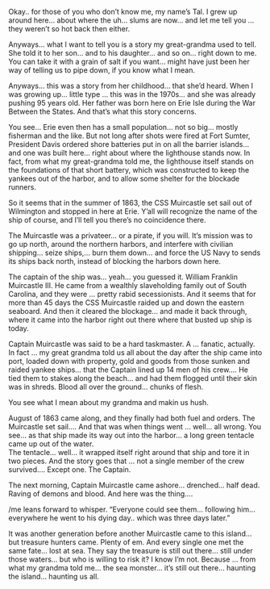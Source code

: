 ﻿Okay.. for those of you who don’t know me, my name’s Tal.  I grew up around here… about where the uh… slums are now… and let me tell you … they weren’t so hot back then either.


Anyways… what I want to tell you is a story my great-grandma used to tell.  She told it to her son… and to his daughter… and so on… right down to me.  You can take it with a grain of salt if you want… might have just been her way of telling us to pipe down, if you know what I mean.


Anyways… this was a story from her childhood… that she’d heard.  When I was growing up… little type … this was in the 1970s… and she was already pushing 95 years old.  Her father was born here on Erie Isle during the War Between the States.  And that’s what this story concerns.


You see…  Erie even then has a small population… not so big… mostly fisherman and the like.  But not long after shots were fired at Fort Sumter, President Davis ordered shore batteries put in on all the barrier islands… and one was built here… right about where the lighthouse stands now. In fact, from what my great-grandma told me, the lighthouse itself stands on the foundations of that short battery, which was constructed to keep the yankees out of the harbor, and to allow some shelter for the blockade runners.


So it seems that in the summer of 1863, the CSS Muircastle set sail out of Wilmington and stopped in here at Erie.  Y’all will recognize the name of the ship of course, and I’ll tell you there’s no coincidence there.


The Muircastle was a privateer… or a pirate, if you will.  It’s mission was to go up north, around the northern harbors, and interfere with civilian shipping… seize ships,… burn them down… and force the US Navy to sends its ships back north, instead of blocking the harbors down here.


The captain of the ship was… yeah… you guessed it.  William Franklin Muircastle III.  He came from a wealthly slaveholding family out of South Carolina, and they were … pretty rabid secessionists.  And it seems that for more than 45 days the CSS Muircastle raided up and down the eastern seaboard.  And then it cleared the blockage… and made it back through, where it came into the harbor right out there where that busted up ship is today.


Captain Muircastle was said to be a hard taskmaster.  A … fanatic, actually.  In fact … my great grandma told us all about   the day after the ship came into port, loaded down with property, gold and goods from those sunken and raided yankee ships… that the Captain lined up 14 men of his crew…. He tied them to stakes along the beach… and had them flogged until their skin was in shreds. Blood all over the ground... chunks of flesh.


You see what I mean about my grandma and makin us hush.


August of 1863 came along, and they finally had both fuel and orders.  The Muircastle set sail….  And that was when things went … well… all wrong.  You see… as that ship made its way out into the harbor… a long green tentacle came up out of the water.  
The tentacle… well… it wrapped itself right around that ship and tore it in two pieces.  And the story goes that … not a single member of the crew survived…. Except one. The Captain.  


The next morning, Captain Muircastle came ashore… drenched… half dead.  Raving of demons and blood.  And here was the thing….


/me leans forward to whisper.  “Everyone could see them… following him… everywhere he went to his dying day.. which was three days later.”


It was  another generation before another Muircastle came to this island… but treasure hunters came.  Plenty of em.  And every single one met the same fate…  lost at sea.  They say the treasure is still out there… still under those waters… but who is willing to risk it?  I know I’m not.  Because … from what my grandma told me… the sea monster… it’s still out there… haunting the island… haunting us all.